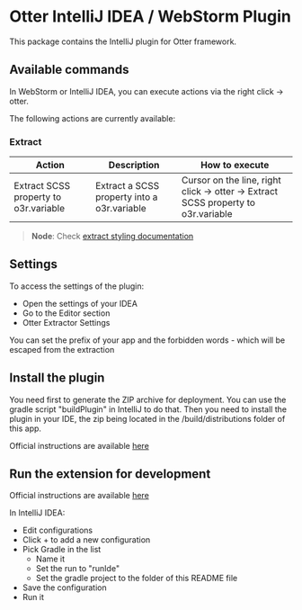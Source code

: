# Otter IntelliJ IDEA / WebStorm Plugin

This package contains the IntelliJ plugin for Otter framework.

## Available commands

In WebStorm or IntelliJ IDEA, you can execute actions via the right click -> otter.

The following actions are currently available:

### Extract

| Action                                | Description                                 | How to execute                                                                    |
|---------------------------------------|---------------------------------------------|-----------------------------------------------------------------------------------|
| Extract SCSS property to o3r.variable | Extract a SCSS property into a o3r.variable | Cursor on the line, right click -> otter -> Extract SCSS property to o3r.variable |

> **Node**: Check [extract styling documentation](https://github.com/AmadeusITGroup/otter/tree/main/docs/intellij-extension/EXTRACT_STYLING.md)

## Settings

To access the settings of the plugin: 
* Open the settings of your IDEA
* Go to the Editor section
* Otter Extractor Settings

You can set the prefix of your app and the forbidden words - which will be escaped from the extraction

## Install the plugin

You need first to generate the ZIP archive for deployment.
You can use the gradle script "buildPlugin" in IntelliJ to do that.
Then you need to install the plugin in your IDE, the zip being located in the /build/distributions folder of this app.

Official instructions are available [here](https://www.jetbrains.com/help/idea/managing-plugins.html?_ga=2.91694618.1422280839.1696485258-1312489406.1696485258#install_plugin_from_disk)

## Run the extension for development
Official instructions are available [here](https://plugins.jetbrains.com/docs/intellij/creating-plugin-project.html#executing-the-plugin)

In IntelliJ IDEA:
* Edit configurations
* Click + to add a new configuration
* Pick Gradle in the list
  * Name it
  * Set the run to "runIde"
  * Set the gradle project to the folder of this README file
* Save the configuration
* Run it
